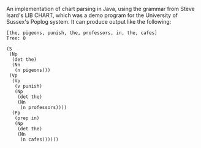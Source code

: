 An implementation of chart parsing in Java, using the grammar from Steve Isard's LIB CHART, which was a demo program for the University of Sussex's Poplog system. It can produce output like the following:

```
[the, pigeons, punish, the, professors, in, the, cafes]
Tree: 0

(S
 (Np
  (det the)
  (Nn
   (n pigeons)))
 (Vp
  (Vp
   (v punish)
   (Np
    (det the)
    (Nn
     (n professors))))
  (Pp
   (prep in)
   (Np
    (det the)
    (Nn
     (n cafes))))))


```